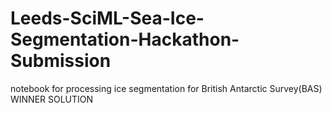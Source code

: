 # Leeds-SciML-Sea-Ice-Segmentation-Hackathon-Submission
notebook for processing ice segmentation for British Antarctic Survey(BAS) WINNER SOLUTION
